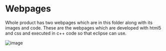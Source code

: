 # Webpages

Whole product has two webpages which are in this folder along with its images and code.
These are the webpages which are developed with html5 and css and executed in c++ code
so that eclipse can use.

![image](https://github.com/alpitabrol/NUTRITIONAL-TRACKER/blob/master/server_webpage/Page_1.png)

